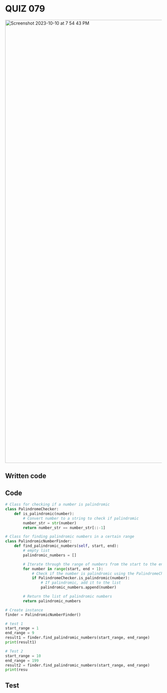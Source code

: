 # QUIZ 079
<img width="1421" alt="Screenshot 2023-10-10 at 7 54 43 PM" src="https://github.com/Madaniarias/Year-2/assets/111761417/c5cd83a5-2b61-4a69-97fa-20a8d3f427fd">

## Written code

## Code

```.py
# Class for checking if a number is palindromic
class PalindromeChecker:
    def is_palindromic(number):
        # Convert number to a string to check if palindromic 
        number_str = str(number)
        return number_str == number_str[::-1]

# Class for finding palindromic numbers in a certain range
class PalindromicNumberFinder:
    def find_palindromic_numbers(self, start, end):
        # empty list 
        palindromic_numbers = []

        # Iterate through the range of numbers from the start to the end. (+ 1 to get last) 
        for number in range(start, end + 1):
            # Check if the number is palindromic using the PalindromeChecker class
            if PalindromeChecker.is_palindromic(number):
                # If palindromic, add it to the list 
                palindromic_numbers.append(number)

        # Return the list of palindromic numbers 
        return palindromic_numbers

# Create instance 
finder = PalindromicNumberFinder()

# test 1
start_range = 1
end_range = 9
result1 = finder.find_palindromic_numbers(start_range, end_range)
print(result1) 

# Test 2
start_range = 10
end_range = 199
result2 = finder.find_palindromic_numbers(start_range, end_range)
print(resu

```

## Test
